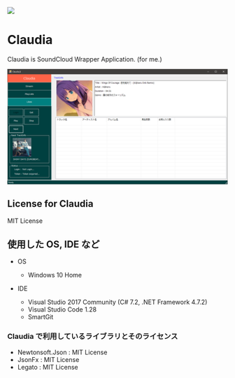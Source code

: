 [![](http://img.shields.io/badge/license-MIT-blue.svg)](./LICENSE)
# Claudia
Claudia is SoundCloud Wrapper Application. (for me.)

![sample-wip](sample-wip.png)

## License for Claudia
MIT License

## 使用した OS, IDE など
- OS
  - Windows 10 Home

- IDE  
  - Visual Studio 2017 Community (C# 7.2, .NET Framework 4.7.2)
  - Visual Studio Code 1.28
  - SmartGit
  
### Claudia で利用しているライブラリとそのライセンス
- Newtonsoft.Json : MIT License
- JsonFx : MIT License
- Legato : MIT License
